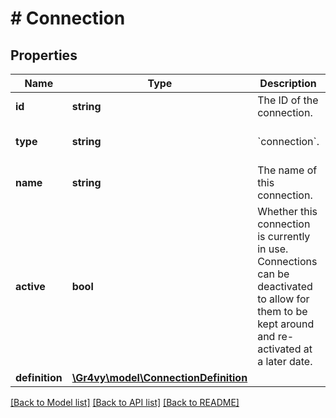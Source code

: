 # # Connection

## Properties

Name | Type | Description | Notes
------------ | ------------- | ------------- | -------------
**id** | **string** | The ID of the connection. | [optional]
**type** | **string** | &#x60;connection&#x60;. | [optional] [default to 'connection']
**name** | **string** | The name of this connection. | [optional]
**active** | **bool** | Whether this connection is currently in use. Connections can be deactivated to allow for them to be kept around and re-activated at a later date. | [optional]
**definition** | [**\Gr4vy\model\ConnectionDefinition**](ConnectionDefinition.md) |  | [optional]

[[Back to Model list]](../../README.md#models) [[Back to API list]](../../README.md#endpoints) [[Back to README]](../../README.md)
